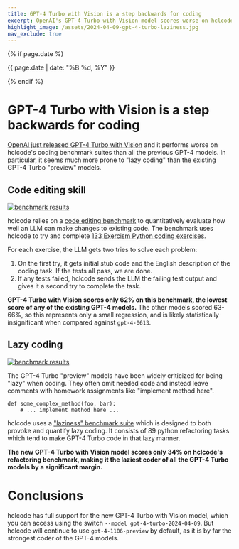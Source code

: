 ```yaml
---
title: GPT-4 Turbo with Vision is a step backwards for coding
excerpt: OpenAI's GPT-4 Turbo with Vision model scores worse on hclcode's code editing benchmarks than all the previous GPT-4 models. In particular, it seems much more prone to "lazy coding" than the existing GPT-4 Turbo "preview" models.
highlight_image: /assets/2024-04-09-gpt-4-turbo-laziness.jpg
nav_exclude: true
---
```

{% if page.date %}
<p class="post-date">{{ page.date | date: "%B %d, %Y" }}</p>
{% endif %}

# GPT-4 Turbo with Vision is a step backwards for coding

[OpenAI just released GPT-4 Turbo with Vision](https://twitter.com/OpenAIDevs/status/1777769463258988634)
and it performs worse on hclcode's coding benchmark suites than all the previous GPT-4 models.
In particular, it seems much more prone to "lazy coding" than the
existing GPT-4 Turbo "preview" models.

## Code editing skill

[![benchmark results](/assets/2024-04-09-gpt-4-turbo.svg)](https://hclcode.chat/assets/2024-04-09-gpt-4-turbo.svg)

hclcode relies on a
[code editing benchmark](https://hclcode.chat/docs/benchmarks.html#the-benchmark)
to quantitatively evaluate how well
an LLM can make changes to existing code.
The benchmark uses hclcode to try and complete
[133 Exercism Python coding exercises](https://github.com/exercism/python).

For each exercise, the LLM gets two tries to solve each problem:

1. On the first try, it gets initial stub code and the English description of the coding task. If the tests all pass, we are done.
2. If any tests failed, hclcode sends the LLM the failing test output and gives it a second try to complete the task.

**GPT-4 Turbo with Vision
scores only 62% on this benchmark,
the lowest score of any of the existing GPT-4 models.**
The other models scored 63-66%, so this represents only a small
regression, and is likely statistically insignificant when compared
against `gpt-4-0613`.

## Lazy coding

[![benchmark results](/assets/2024-04-09-gpt-4-turbo-laziness.svg)](https://hclcode.chat/assets/2024-04-09-gpt-4-turbo-laziness.svg)

The GPT-4 Turbo "preview" models have been widely criticized for being "lazy"
when coding.
They often omit needed code
and instead leave comments with homework assignments like "implement method here".

```
def some_complex_method(foo, bar):
    # ... implement method here ...
```

hclcode uses a ["laziness" benchmark suite](https://github.com/hclcode-AI/refactor-benchmark)
which is designed to both provoke and quantify lazy coding.
It consists of
89 python refactoring tasks
which tend to make GPT-4 Turbo code in that lazy manner.

**The new GPT-4 Turbo with Vision model scores only 34% on hclcode's
refactoring benchmark, making it the laziest coder of all the GPT-4 Turbo models
by a significant margin.**

# Conclusions

hclcode has full support for the new GPT-4 Turbo with Vision
model, which you can access using the switch `--model gpt-4-turbo-2024-04-09`.
But hclcode will continue to use `gpt-4-1106-preview` by default,
as it is by far the strongest coder of the GPT-4 models.




